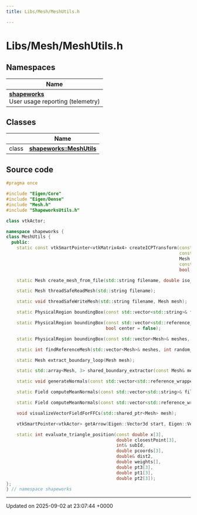 ```yaml
---
title: Libs/Mesh/MeshUtils.h

---
```


# Libs/Mesh/MeshUtils.h



## Namespaces

| Name           |
| -------------- |
| **[shapeworks](../Namespaces/namespaceshapeworks.md)** <br>User usage reporting (telemetry)  |

## Classes

|                | Name           |
| -------------- | -------------- |
| class | **[shapeworks::MeshUtils](../Classes/classshapeworks_1_1MeshUtils.md)**  |




## Source code

```cpp
#pragma once

#include "Eigen/Core"
#include "Eigen/Dense"
#include "Mesh.h"
#include "ShapeworksUtils.h"

class vtkActor;

namespace shapeworks {
class MeshUtils {
  public:
    static const vtkSmartPointer<vtkMatrix4x4> createICPTransform(const Mesh source,
                                                                  const Mesh target,
                                                                  Mesh::AlignmentType align,
                                                                  const unsigned iterations = 20,
                                                                  bool meshTransform = false);

    static Mesh create_mesh_from_file(std::string filename, double iso_value = 0.5);

    static Mesh threadSafeReadMesh(std::string filename);

    static void threadSafeWriteMesh(std::string filename, Mesh mesh);

    static PhysicalRegion boundingBox(const std::vector<std::string>& filenames, bool center = false);

    static PhysicalRegion boundingBox(const std::vector<std::reference_wrapper<const Mesh> >& meshes,
                                      bool center = false);

    static PhysicalRegion boundingBox(const std::vector<Mesh>& meshes, bool center = false);

    static int findReferenceMesh(std::vector<Mesh>& meshes, int random_subset_size = -1);

    static Mesh extract_boundary_loop(Mesh mesh);

    static std::array<Mesh, 3> shared_boundary_extractor(const Mesh& mesh_l, const Mesh& mesh_r, double tol);

    static void generateNormals(const std::vector<std::reference_wrapper<Mesh> >& meshes, bool forceRegen = false);

    static Field computeMeanNormals(const std::vector<std::string>& filenames, bool autoGenerateNormals = true);

    static Field computeMeanNormals(const std::vector<std::reference_wrapper<const Mesh> >& meshes);

    void visualizeVectorFieldForFFCs(std::shared_ptr<Mesh> mesh);

    vtkSmartPointer<vtkActor> getArrow(Eigen::Vector3d start, Eigen::Vector3d end);

    static int evaluate_triangle_position(const double x[3],
                                          double closestPoint[3],
                                          int& subId,
                                          double pcoords[3],
                                          double& dist2,
                                          double weights[],
                                          double pt3[3],
                                          double pt1[3],
                                          double pt2[3]);
};
} // namespace shapeworks
```


-------------------------------

Updated on 2025-09-02 at 23:07:44 +0000
